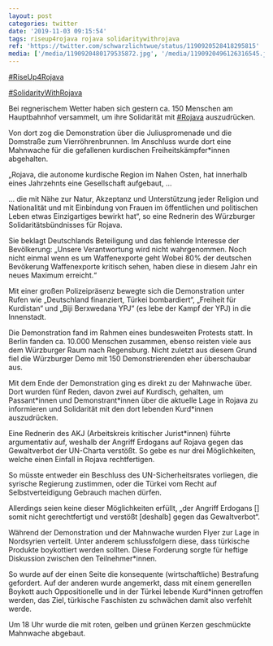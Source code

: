 ```yaml
---
layout: post
categories: twitter
date: '2019-11-03 09:15:54'
tags: riseup4rojava rojava solidaritywithrojava
ref: 'https://twitter.com/schwarzlichtwue/status/1190920528418295815'
media: ['/media/1190920480179535872.jpg', '/media/1190920496126316545.jpg', '/media/1190920516460302336.jpg', '/media/1190920535552729088.jpg', '/media/1190920556213866498.jpg', '/media/1190920581782396928.jpg', '/media/1190920602338635782.jpg', '/media/1190920619644399616.jpg', '/media/1190920637918961664.jpg', '/media/1190920649180663808.jpg', '/media/1190920661331587072.jpg', '/media/1190920684014391297.jpg', '/media/1190920705526943744.jpg', '/media/1190920722027298816.jpg', '/media/1190920742524850176.jpg', '/media/1190920765643866112.jpg', '/media/1190920781703852033.jpg', '/media/1190920847164358663.jpg']
---
```

[#RiseUp4Rojava](/t/riseup4rojava)

[#SolidarityWithRojava](/t/solidaritywithrojava)

Bei regnerischem Wetter haben sich gestern ca. 150 Menschen am Hauptbahnhof versammelt, um ihre Solidarität mit [#Rojava](/t/rojava) auszudrücken.



 

Von dort zog die Demonstration über die Juliuspromenade und die Domstraße zum Vierröhrenbrunnen. Im Anschluss wurde dort eine Mahnwache für die gefallenen kurdischen Freiheitskämpfer\*innen abgehalten. 

„Rojava, die autonome kurdische Region im Nahen Osten, hat innerhalb eines Jahrzehnts eine Gesellschaft aufgebaut, … 

… die mit Nähe zur Natur, Akzeptanz und Unterstützung jeder Religion und Nationalität und mit Einbindung von Frauen im öffentlichen und politischen Leben etwas Einzigartiges bewirkt hat“, so eine Rednerin des Würzburger Solidaritätsbündnisses für Rojava. 

Sie beklagt Deutschlands Beteiligung und das fehlende Interesse der Bevölkerung: „Unsere Verantwortung wird nicht wahrgenommen. Noch nicht einmal wenn es um Waffenexporte geht   Wobei 80% der deutschen Bevökerung Waffenexporte kritisch sehen, haben diese in diesem Jahr ein neues Maximum erreicht.“ 

Mit einer großen Polizeipräsenz bewegte sich die Demonstration unter Rufen wie „Deutschland finanziert, Türkei bombardiert“, „Freiheit für Kurdistan“ und „Biji Berxwedana YPJ“ (es lebe der Kampf der YPJ) in die Innenstadt. 

Die Demonstration fand im Rahmen eines bundesweiten Protests statt. In Berlin fanden ca. 10.000 Menschen zusammen, ebenso reisten viele aus dem Würzburger Raum nach Regensburg. Nicht zuletzt aus diesem Grund fiel die Würzburger Demo mit 150 Demonstrierenden eher überschaubar aus. 

Mit dem Ende der Demonstration ging es direkt zu der Mahnwache über. Dort wurden fünf Reden, davon zwei auf Kurdisch, gehalten, um Passant\*innen und Demonstrant\*innen über die aktuelle Lage in Rojava zu informieren und Solidarität mit den dort lebenden Kurd\*innen auszudrücken. 

Eine Rednerin des AKJ (Arbeitskreis kritischer Jurist\*innen) führte argumentativ auf, weshalb der Angriff Erdogans auf Rojava gegen das Gewaltverbot der UN-Charta verstößt. So gebe es nur drei Möglichkeiten, welche einen Einfall in Rojava rechtfertigen.

So müsste entweder ein Beschluss des UN-Sicherheitsrates vorliegen, die syrische Regierung zustimmen, oder die Türkei vom Recht auf Selbstverteidigung Gebrauch machen dürfen.

Allerdings seien keine dieser Möglichkeiten erfüllt, „der Angriff Erdogans [] somit nicht gerechtfertigt und verstößt [deshalb] gegen das Gewaltverbot“.

Während der Demonstration und der Mahnwache wurden Flyer zur Lage in Nordsyrien verteilt. Unter anderem schlussfolgern diese, dass türkische Produkte boykottiert werden sollten. Diese Forderung sorgte für heftige Diskussion zwischen den Teilnehmer\*innen.

So wurde auf der einen Seite die konsequente (wirtschaftliche) Bestrafung gefordert. Auf der anderen wurde angemerkt, dass mit einem generellen Boykott auch Oppositionelle und in der Türkei lebende Kurd\*innen getroffen werden,   das Ziel, türkische Faschisten zu schwächen damit also verfehlt werde.

Um 18 Uhr wurde die mit roten, gelben und grünen Kerzen geschmückte Mahnwache abgebaut. 